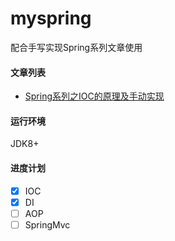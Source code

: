 # myspring
配合手写实现Spring系列文章使用

#### 文章列表

- [Spring系列之IOC的原理及手动实现](https://juejin.im/post/5c11b1e06fb9a04a0d56b787)

#### 运行环境
JDK8+

#### 进度计划
 
- [X] IOC
- [X] DI
- [ ] AOP
- [ ] SpringMvc
